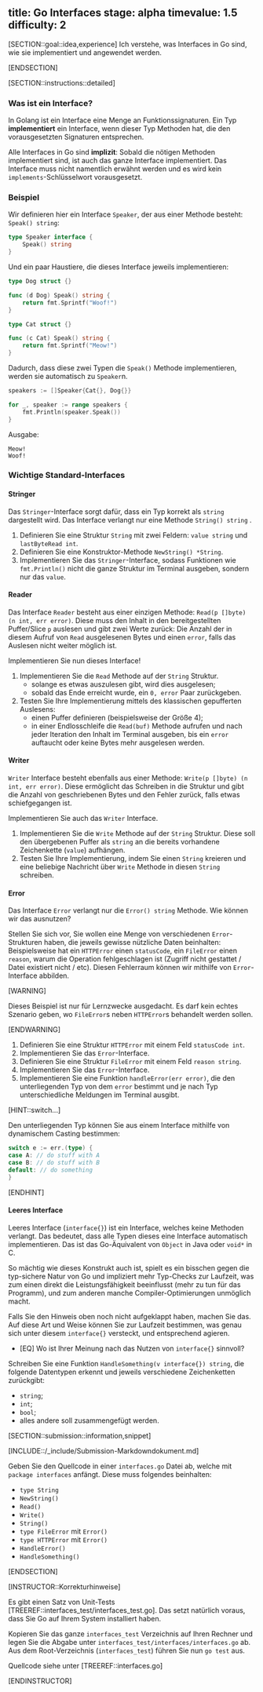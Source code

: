 title: Go Interfaces
stage: alpha
timevalue: 1.5
difficulty: 2
---

[SECTION::goal::idea,experience]
Ich verstehe, was Interfaces in Go sind, wie sie implementiert und angewendet werden.

[ENDSECTION]

[SECTION::instructions::detailed]

### Was ist ein Interface?

In Golang ist ein Interface eine Menge an Funktionssignaturen. 
Ein Typ **implementiert** ein Interface, wenn dieser Typ
Methoden hat, die den vorausgesetzten Signaturen entsprechen.

Alle Interfaces in Go sind **implizit**: Sobald die nötigen Methoden implementiert sind, ist auch das ganze Interface
implementiert. 
Das Interface muss nicht namentlich erwähnt werden und es wird kein `implements`-Schlüsselwort vorausgesetzt.

### Beispiel
 
Wir definieren hier ein Interface `Speaker`, der aus einer Methode besteht: `Speak() string`:

```go
type Speaker interface {
    Speak() string
}
```

Und ein paar Haustiere, die dieses Interface jeweils implementieren:

```go
type Dog struct {}

func (d Dog) Speak() string {
    return fmt.Sprintf("Woof!")
}

type Cat struct {}

func (c Cat) Speak() string {
    return fmt.Sprintf("Meow!")
}
```

Dadurch, dass diese zwei Typen die `Speak()` Methode implementieren, werden sie automatisch zu `Speaker`n.

```go
speakers := []Speaker{Cat{}, Dog{}}

for _, speaker := range speakers {
    fmt.Println(speaker.Speak())
}

```

Ausgabe:

```
Meow!
Woof!
```

### Wichtige Standard-Interfaces

#### Stringer

Das `Stringer`-Interface sorgt dafür, dass ein Typ korrekt als `string` dargestellt wird. 
Das Interface verlangt nur eine Methode `String() string` .

1. Definieren Sie eine Struktur `String` mit zwei Feldern: `value string` und `lastByteRead int`.
2. Definieren Sie eine Konstruktor-Methode `NewString() *String`.
3. Implementieren Sie das `Stringer`-Interface, sodass Funktionen wie `fmt.Println()` nicht die ganze Struktur im 
   Terminal ausgeben, sondern nur das `value`.

#### Reader

Das Interface `Reader` besteht aus einer einzigen Methode: `Read(p []byte) (n int, err error)`. 
Diese muss den Inhalt in den
bereitgestellten Puffer/Slice `p` auslesen und gibt zwei Werte zurück: 
Die Anzahl der in diesem Aufruf von `Read` ausgelesenen Bytes und einen `error`, 
falls das Auslesen nicht weiter möglich ist.

Implementieren Sie nun dieses Interface!

1. Implementieren Sie die `Read` Methode auf der `String` Struktur.
    - solange es etwas auszulesen gibt, wird dies ausgelesen;
    - sobald das Ende erreicht wurde, ein `0, error` Paar zurückgeben.
2. Testen Sie Ihre Implementierung mittels des klassischen gepufferten Auslesens:
    - einen Puffer definieren (beispielsweise der Größe 4);
    - in einer Endlosschleife die `Read(buf)` Methode aufrufen und nach jeder Iteration den Inhalt im Terminal ausgeben,
      bis ein `error` auftaucht oder keine Bytes mehr ausgelesen werden.


#### Writer

`Writer` Interface besteht ebenfalls aus einer Methode: `Write(p []byte) (n int, err error)`. Diese ermöglicht das
Schreiben in die Struktur und gibt die Anzahl von geschriebenen Bytes und den Fehler zurück, falls etwas schiefgegangen
ist.

Implementieren Sie auch das `Writer` Interface.

1. Implementieren Sie die `Write` Methode auf der `String` Struktur. Diese soll den übergebenen Puffer als `string` an
   die bereits vorhandene Zeichenkette (`value`) aufhängen.
2. Testen Sie Ihre Implementierung, indem Sie einen `String` kreieren und eine beliebige Nachricht über `Write` Methode
   in diesen `String` schreiben.

#### Error

Das Interface `Error` verlangt nur die `Error() string` Methode. Wie können wir das ausnutzen?

Stellen Sie sich vor, Sie wollen eine Menge von verschiedenen `Error`-Strukturen haben, die jeweils gewisse nützliche 
Daten beinhalten: 
Beispielsweise hat ein `HTTPError` einen `statusCode`, 
ein `FileError` einen `reason`, warum die Operation fehlgeschlagen ist (Zugriff nicht gestattet / Datei existiert nicht / etc). 
Diesen Fehlerraum können wir 
mithilfe von `Error`-Interface abbilden.

[WARNING]

Dieses Beispiel ist nur für Lernzwecke ausgedacht. Es darf kein echtes Szenario geben, wo `FileError`s neben 
`HTTPError`s behandelt werden sollen.

[ENDWARNING]


1. Definieren Sie eine Struktur `HTTPError` mit einem Feld `statusCode int`.
2. Implementieren Sie das `Error`-Interface.
3. Definieren Sie eine Struktur `FileError` mit einem Feld `reason string`.
4. Implementieren Sie das `Error`-Interface.
5. Implementieren Sie eine Funktion `handleError(err error)`, die den unterliegenden Typ von dem `error` bestimmt und
   je nach Typ unterschiedliche Meldungen im Terminal ausgibt.

[HINT::switch...]

Den unterliegenden Typ können Sie aus einem Interface mithilfe von dynamischem Casting bestimmen:

```go
switch e := err.(type) {
case A: // do stuff with A
case B: // do stuff with B
default: // do something
}
```

[ENDHINT]

#### Leeres Interface

Leeres Interface (`interface{}`) ist ein Interface, welches keine Methoden verlangt. Das bedeutet, dass alle Typen 
dieses eine Interface automatisch implementieren. Das ist das Go-Äquivalent von `Object` in Java oder `void*` in C.

So mächtig wie dieses Konstrukt auch ist, spielt es ein bisschen gegen die typ-sichere Natur von Go und impliziert mehr 
Typ-Checks zur Laufzeit, was zum einen direkt die Leistungsfähigkeit beeinflusst (mehr zu tun für das Programm), und zum 
anderen manche Compiler-Optimierungen unmöglich macht. 

Falls Sie den Hinweis oben noch nicht aufgeklappt haben, machen Sie das. Auf diese Art und Weise können Sie zur Laufzeit
bestimmen, was genau sich unter diesem `interface{}` versteckt, und entsprechend agieren.

- [EQ] Wo ist Ihrer Meinung nach das Nutzen von `interface{}` sinnvoll?

Schreiben Sie eine Funktion `HandleSomething(v interface{}) string`, die folgende Datentypen erkennt und jeweils
verschiedene Zeichenketten zurückgibt:

- `string`;
- `int`;
- `bool`;
- alles andere soll zusammengefügt werden.

[SECTION::submission::information,snippet]

[INCLUDE::/_include/Submission-Markdowndokument.md]

Geben Sie den Quellcode in einer `interfaces.go` Datei ab, welche mit `package interfaces` anfängt. Diese muss folgendes 
beinhalten:

* `type String`
* `NewString()`
* `Read()`
* `Write()`
* `String()`
* `type FileError` mit `Error()` 
* `type HTTPError` mit `Error()`
* `HandleError()`
* `HandleSomething()`

[ENDSECTION]

[INSTRUCTOR::Korrekturhinweise]

Es gibt einen Satz von Unit-Tests [TREEREF::interfaces_test/interfaces_test.go]. Das setzt natürlich voraus, dass Sie Go 
auf Ihrem System installiert haben.

Kopieren Sie das ganze `interfaces_test` Verzeichnis auf Ihren Rechner und legen Sie die Abgabe unter 
`interfaces_test/interfaces/interfaces.go` ab. Aus dem Root-Verzeichnis (`interfaces_test`) führen Sie nun `go test` 
aus.

Quellcode siehe unter [TREEREF::interfaces.go]


[ENDINSTRUCTOR]

